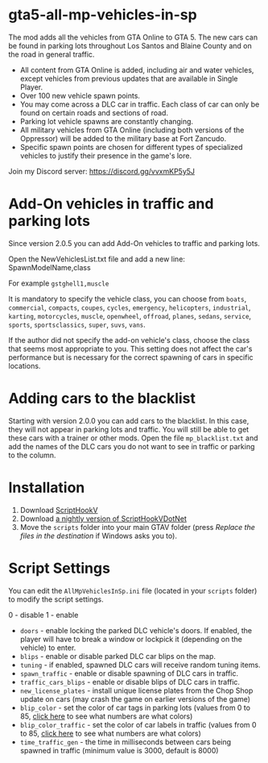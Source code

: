# gta5-all-mp-vehicles-in-sp
The mod adds all the vehicles from GTA Online to GTA 5. The new cars can be found in parking lots throughout Los Santos and Blaine County and on the road in general traffic.

- All content from GTA Online is added, including air and water vehicles, except vehicles from previous updates that are available in Single Player.
- Over 100 new vehicle spawn points.
- You may come across a DLC car in traffic. Each class of car can only be found on certain roads and sections of road.
- Parking lot vehicle spawns are constantly changing.
- All military vehicles from GTA Online (including both versions of the Oppressor) will be added to the military base at Fort Zancudo.
- Specific spawn points are chosen for different types of specialized vehicles to justify their presence in the game's lore.

Join my Discord server: https://discord.gg/vvxmKP5y5J

# Add-On vehicles in traffic and parking lots
Since version 2.0.5 you can add Add-On vehicles to traffic and parking lots. 

Open the NewVehiclesList.txt file and add a new line:
SpawnModelName,class

For example `gstghell1,muscle`

It is mandatory to specify the vehicle class, you can choose from `boats`, `commercial`, `compacts`, `coupes`, `cycles`, `emergency`, `helicopters`, `industrial`, `karting`, `motorcycles`, `muscle`, `openwheel`, `offroad`, `planes`, `sedans`, `service`, `sports`, `sportsclassics`, `super`, `suvs`, `vans`.

If the author did not specify the add-on vehicle's class, choose the class that seems most appropriate to you. 
This setting does not affect the car's performance but is necessary for the correct spawning of cars in specific locations.

# Adding cars to the blacklist
Starting with version 2.0.0 you can add cars to the blacklist. In this case, they will not appear in parking lots and traffic. You will still be able to get these cars with a trainer or other mods.
Open the file `mp_blacklist.txt` and add the names of the DLC cars you do not want to see in traffic or parking to the column.

# Installation

1. Download [ScriptHookV](http://dev-c.com/gtav/scripthookv/)
2. Download [a nightly version of ScriptHookVDotNet](https://github.com/scripthookvdotnet/scripthookvdotnet-nightly/releases)
3. Move the `scripts` folder into your main GTAV folder (press _Replace the files in the destination_ if Windows asks you to).

# Script Settings

You can edit the `AllMpVehiclesInSp.ini` file (located in your `scripts` folder) to modify the script settings.

0 - disable
1 - enable

- `doors` - enable locking the parked DLC vehicle's doors. If enabled, the player will have to break a window or lockpick it (depending on the vehicle) to enter.
- `blips` - enable or disable parked DLC car blips on the map.
- `tuning` - if enabled, spawned DLC cars will receive random tuning items.
- `spawn_traffic` - enable or disable spawning of DLC cars in traffic.
- `traffic_cars_blips` - enable or disable blips of DLC cars in traffic.
- `new_license_plates` - install unique license plates from the Chop Shop update on cars (may crash the game on earlier versions of the game)
- `blip_color` - set the color of car tags in parking lots (values from 0 to 85, [click here](https://docs.fivem.net/docs/game-references/blips/#blip-colors) to see what numbers are what colors)
- `blip_color_traffic` - set the color of car labels in traffic (values from 0 to 85, [click here](https://docs.fivem.net/docs/game-references/blips/#blip-colors) to see what numbers are what colors)
- `time_traffic_gen` - the time in milliseconds between cars being spawned in traffic (minimum value is 3000, default is 8000)
